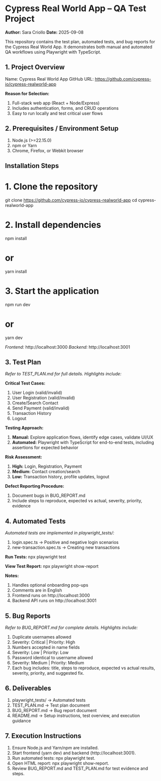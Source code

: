 # Cypress Real World App – QA Test Project

**Author:** Sara Criollo
**Date:** 2025-09-08

This repository contains the test plan, automated tests, and bug reports for the Cypress Real World App. It demonstrates both manual and automated QA workflows using Playwright with TypeScript.

## 1. Project Overview

Name: Cypress Real World App
GitHub URL: https://github.com/cypress-io/cypress-realworld-app

**Reason for Selection:** 
1. Full-stack web app (React + Node/Express)
2. Includes authentication, forms, and CRUD operations
3. Easy to run locally and test critical user flows

## 2. Prerequisites / Environment Setup

1. Node.js (>=22.15.0)
2. npm or Yarn
3. Chrome, Firefox, or Webkit browser

## Installation Steps
# 1. Clone the repository
git clone https://github.com/cypress-io/cypress-realworld-app
cd cypress-realworld-app

# 2. Install dependencies
npm install
# or
yarn install

# 3. Start the application
npm run dev
# or
yarn dev

*Frontend:* http://localhost:3000
*Backend:* http://localhost:3001

## 3. Test Plan

*Refer to TEST_PLAN.md for full details. Highlights include:*

**Critical Test Cases:**

1. User Login (valid/invalid)
2. User Registration (valid/invalid)
3. Create/Search Contact
4. Send Payment (valid/invalid)
5. Transaction History
6. Logout

**Testing Approach:**

1. **Manual:** Explore application flows, identify edge cases, validate UI/UX
2. **Automated:** Playwright with TypeScript for end-to-end tests, including assertions for expected behavior

**Risk Assessment:**

1. **High:** Login, Registration, Payment
2. **Medium:** Contact creation/search
3. **Low:** Transaction history, profile updates, logout

**Defect Reporting Procedure:**

1. Document bugs in BUG_REPORT.md
2. Include steps to reproduce, expected vs actual, severity, priority, evidence

## 4. Automated Tests

*Automated tests are implemented in playwright_tests/:*

1. login.spec.ts → Positive and negative login scenarios
2. new-transaction.spec.ts → Creating new transactions

**Run Tests:**
npx playwright test

**View Test Report:**
npx playwright show-report

**Notes:**

1. Handles optional onboarding pop-ups
2. Comments are in English
3. Frontend runs on http://localhost:3000
4. Backend API runs on http://localhost:3001

## 5. Bug Reports

*Refer to BUG_REPORT.md for complete details. Highlights include:*
1. Duplicate usernames allowed
2. Severity: Critical | Priority: High
3. Numbers accepted in name fields
4. Severity: Low | Priority: Low
5. Password identical to username allowed
6. Severity: Medium | Priority: Medium
7. Each bug includes: title, steps to reproduce, expected vs actual results, severity, priority, and suggested fix.

## 6. Deliverables

1. playwright_tests/ → Automated tests
2. TEST_PLAN.md → Test plan document
3. BUG_REPORT.md → Bug report document
4. README.md → Setup instructions, test overview, and execution guidance

## 7. Execution Instructions

1. Ensure Node.js and Yarn/npm are installed.
2. Start frontend (yarn dev) and backend (http://localhost:3001).
3. Run automated tests: npx playwright test.
4. Open HTML report: npx playwright show-report.
5. Review BUG_REPORT.md and TEST_PLAN.md for test evidence and steps.